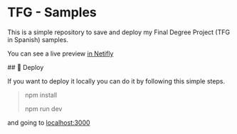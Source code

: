 # TFG - Samples

This is a simple repository to save and deploy my Final Degree Project (TFG in Spanish) samples.


You can see a live preview [in Netifly](https://tfg-samples.netlify.app/)


## :hammer: Deploy

If you want to deploy it locally you can do it by following this simple steps.

> npm install
>
> npm run dev

and going to [localhost:3000](localhost:300)